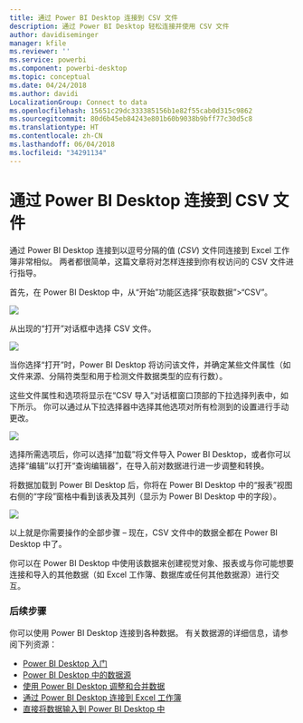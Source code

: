 ```yaml
---
title: 通过 Power BI Desktop 连接到 CSV 文件
description: 通过 Power BI Desktop 轻松连接并使用 CSV 文件
author: davidiseminger
manager: kfile
ms.reviewer: ''
ms.service: powerbi
ms.component: powerbi-desktop
ms.topic: conceptual
ms.date: 04/24/2018
ms.author: davidi
LocalizationGroup: Connect to data
ms.openlocfilehash: 15651c29dc333385156b1e82f55cab0d315c9862
ms.sourcegitcommit: 80d6b45eb84243e801b60b9038b9bff77c30d5c8
ms.translationtype: HT
ms.contentlocale: zh-CN
ms.lasthandoff: 06/04/2018
ms.locfileid: "34291134"
---
```

# <a name="connect-to-csv-files-in-power-bi-desktop"></a>通过 Power BI Desktop 连接到 CSV 文件
通过 Power BI Desktop 连接到以逗号分隔的值 (*CSV*) 文件同连接到 Excel 工作簿非常相似。 两者都很简单，这篇文章将对怎样连接到你有权访问的 CSV 文件进行指导。

首先，在 Power BI Desktop 中，从“开始”功能区选择“获取数据”>“CSV”。

![](media/desktop-connect-csv/connect-to-csv_1.png)

从出现的“打开”对话框中选择 CSV 文件。

![](media/desktop-connect-csv/connect-to-csv_2.png)

当你选择“打开”时，Power BI Desktop 将访问该文件，并确定某些文件属性（如文件来源、分隔符类型和用于检测文件数据类型的应有行数）。

这些文件属性和选项将显示在“CSV 导入”对话框窗口顶部的下拉选择列表中，如下所示。 你可以通过从下拉选择器中选择其他选项对所有检测到的设置进行手动更改。

![](media/desktop-connect-csv/connect-to-csv_3.png)

选择所需选项后，你可以选择“加载”将文件导入 Power BI Desktop，或者你可以选择“编辑”以打开“查询编辑器”，在导入前对数据进行进一步调整和转换。

将数据加载到 Power BI Desktop 后，你将在 Power BI Desktop 中的“报表”视图右侧的“字段”窗格中看到该表及其列（显示为 Power BI Desktop 中的字段）。

![](media/desktop-connect-csv/connect-to-csv_4.png)

以上就是你需要操作的全部步骤 – 现在，CSV 文件中的数据全都在 Power BI Desktop 中了。

你可以在 Power BI Desktop 中使用该数据来创建视觉对象、报表或与你可能想要连接和导入的其他数据（如 Excel 工作簿、数据库或任何其他数据源）进行交互。

### <a name="next-steps"></a>后续步骤
你可以使用 Power BI Desktop 连接到各种数据。 有关数据源的详细信息，请参阅下列资源：

* [Power BI Desktop 入门](desktop-getting-started.md)
* [Power BI Desktop 中的数据源](desktop-data-sources.md)
* [使用 Power BI Desktop 调整和合并数据](desktop-shape-and-combine-data.md)
* [通过 Power BI Desktop 连接到 Excel 工作簿](desktop-connect-excel.md)   
* [直接将数据输入到 Power BI Desktop 中](desktop-enter-data-directly-into-desktop.md)   

